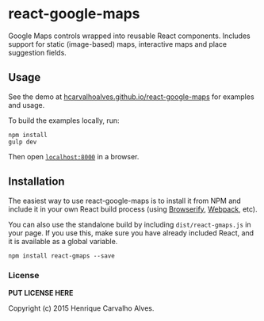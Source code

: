 # react-google-maps

Google Maps controls wrapped into reusable React components. Includes support for static (image-based) maps, interactive maps and place suggestion fields.


## Usage

See the demo at [hcarvalhoalves.github.io/react-google-maps](http://hcarvalhoalves.github.io/react-google-maps/) for examples and usage.

To build the examples locally, run:

```
npm install
gulp dev
```

Then open [`localhost:8000`](http://localhost:8000) in a browser.


## Installation

The easiest way to use react-google-maps is to install it from NPM and include it in your own React build process (using [Browserify](http://browserify.org), [Webpack](http://webpack.github.io/), etc).

You can also use the standalone build by including `dist/react-gmaps.js` in your page. If you use this, make sure you have already included React, and it is available as a global variable.

```
npm install react-gmaps --save
```


### License

__PUT LICENSE HERE__

Copyright (c) 2015 Henrique Carvalho Alves.

